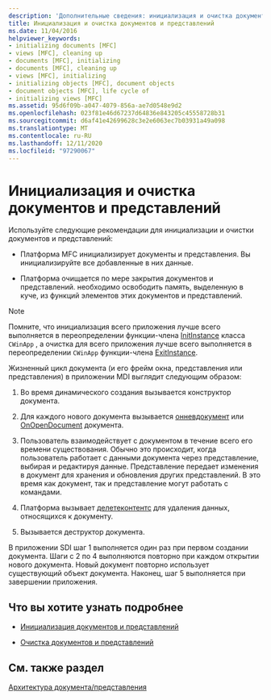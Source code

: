 ```yaml
---
description: 'Дополнительные сведения: инициализация и очистка документов и представлений'
title: Инициализация и очистка документов и представлений
ms.date: 11/04/2016
helpviewer_keywords:
- initializing documents [MFC]
- views [MFC], cleaning up
- documents [MFC], initializing
- documents [MFC], cleaning up
- views [MFC], initializing
- initializing objects [MFC], document objects
- document objects [MFC], life cycle of
- initializing views [MFC]
ms.assetid: 95d6f09b-a047-4079-856a-ae7d0548e9d2
ms.openlocfilehash: 023f81e46d67237d64836e843205c45558728b31
ms.sourcegitcommit: d6af41e42699628c3e2e6063ec7b03931a49a098
ms.translationtype: MT
ms.contentlocale: ru-RU
ms.lasthandoff: 12/11/2020
ms.locfileid: "97290067"
---
```

# <a name="initializing-and-cleaning-up-documents-and-views"></a>Инициализация и очистка документов и представлений

Используйте следующие рекомендации для инициализации и очистки документов и представлений:

- Платформа MFC инициализирует документы и представления. Вы инициализируйте все добавленные в них данные.

- Платформа очищается по мере закрытия документов и представлений. необходимо освободить память, выделенную в куче, из функций элементов этих документов и представлений.

> [!NOTE]
> Помните, что инициализация всего приложения лучше всего выполняется в переопределении функции-члена [InitInstance](reference/cwinapp-class.md#initinstance) класса `CWinApp` , а очистка для всего приложения лучше всего выполняется в переопределении `CWinApp` функции-члена [ExitInstance](reference/cwinapp-class.md#exitinstance).

Жизненный цикл документа (и его фрейм окна, представления или представления) в приложении MDI выглядит следующим образом:

1. Во время динамического создания вызывается конструктор документа.

1. Для каждого нового документа вызывается [онневдокумент](reference/cdocument-class.md#onnewdocument) или [OnOpenDocument](reference/cdocument-class.md#onopendocument) документа.

1. Пользователь взаимодействует с документом в течение всего его времени существования. Обычно это происходит, когда пользователь работает с данными документа через представление, выбирая и редактируя данные. Представление передает изменения в документ для хранения и обновления других представлений. В это время как документ, так и представление могут работать с командами.

1. Платформа вызывает [делетеконтентс](reference/cdocument-class.md#deletecontents) для удаления данных, относящихся к документу.

1. Вызывается деструктор документа.

В приложении SDI шаг 1 выполняется один раз при первом создании документа. Шаги с 2 по 4 выполняются повторно при каждом открытии нового документа. Новый документ повторно использует существующий объект документа. Наконец, шаг 5 выполняется при завершении приложения.

## <a name="what-do-you-want-to-know-more-about"></a>Что вы хотите узнать подробнее

- [Инициализация документов и представлений](initializing-documents-and-views.md)

- [Очистка документов и представлений](cleaning-up-documents-and-views.md)

## <a name="see-also"></a>См. также раздел

[Архитектура документа/представления](document-view-architecture.md)
